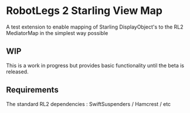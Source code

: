 # RobotLegs 2 Starling View Map

A test extension to enable mapping of Starling DisplayObject's to
the RL2 MediatorMap in the simplest way possible

## WIP
This is a work in progress but provides basic functionality until the beta is released.

## Requirements

The standard RL2 dependencies : SwiftSuspenders / Hamcrest / etc